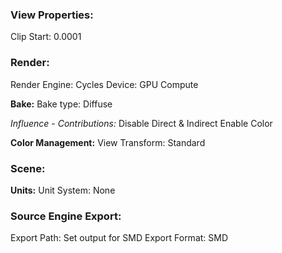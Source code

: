### View Properties:
Clip Start: 0.0001

### Render:
Render Engine: Cycles
Device: GPU Compute

**Bake:**
Bake type: Diffuse

*Influence - Contributions:*
Disable Direct & Indirect
Enable Color

**Color Management:**
View Transform: Standard

### Scene:
**Units:**
Unit System: None

### Source Engine Export:
Export Path: Set output for SMD
Export Format: SMD